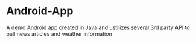 # Android-App
A demo Android app created in Java and ustilizes several 3rd party API to pull news articles and weather information
